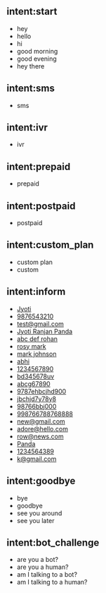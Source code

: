 ## intent:start
- hey
- hello
- hi
- good morning
- good evening
- hey there

## intent:sms
- sms

## intent:ivr
- ivr

## intent:prepaid
- prepaid

## intent:postpaid
- postpaid

## intent:custom_plan
- custom plan
- custom

## intent:inform
- [Jyoti](name)
- [9876543210](mobile)
- [test@gmail.com](email)
- [Jyoti Ranjan Panda](name)
- [abc def rohan](name)
- [rosy mark](name)
- [mark johnson](name)
- [abhi](name)
- [1234567890](mobile)
- [bd345678uv](mobile)
- [abcg67890](mobile)
- [9787ehbcjhd900](mobile)
- [jbchjd7y78y8](mobile)
- [98766bbj000](mobile)
- [998766788768888](mobile)
- [new@gmail.com](email)
- [adore@hello.com](email)
- [row@news.com](email)
- [Panda](name)
- [1234564389](mobile)
- [k@gmail.com](email)
## intent:goodbye
- bye
- goodbye
- see you around
- see you later

## intent:bot_challenge
- are you a bot?
- are you a human?
- am I talking to a bot?
- am I talking to a human?
